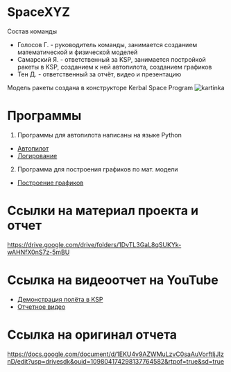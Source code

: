 # SpaceXYZ
Состав команды
+ Голосов Г. - руководитель команды, занимается созданием математической и физической моделей
+ Самарский Я. - ответственный за KSP, занимается постройкой ракеты в KSP, созданием к ней автопилота, созданием графиков
+ Тен Д. - ответственный за отчёт, видео и презентацию

Модель ракеты создана в конструкторе Kerbal Space Program
![kartinka](https://i.postimg.cc/43KzSqkf/image.png)
# Программы
1. Программы для автопилота написаны на языке Python
+ [Автопилот](https://github.com/Samemantlt/mai_varkt/blob/master/autopilot.ipynb)
+ [Логирование](https://github.com/Samemantlt/mai_varkt/blob/master/logger.py)
2. Программа для построения графиков по мат. модели
+ [Построение графиков](https://github.com/Samemantlt/mai_varkt/blob/master/plot.py)

# Ссылки на материал проекта и отчет
https://drive.google.com/drive/folders/1DvTL3GaL8qSUKYk-wAHNfX0nS7z-5mBU

# Ссылка на видеоотчет на YouTube
+ [Демонстрация полёта в KSP](https://www.youtube.com/watch?v=FLEWeylkBC0)
+ [Отчетное видео](https://youtu.be/y_-gUUo75hA)

# Ссылка на оригинал отчета
https://docs.google.com/document/d/1EKU4v9AZWMuLzvC0saAuVorftIjJIznD/edit?usp=drivesdk&ouid=109804174298137764582&rtpof=true&sd=true
